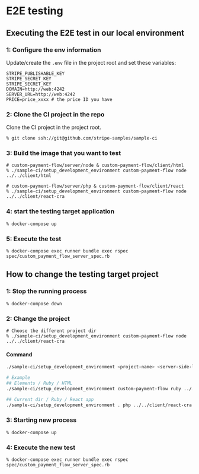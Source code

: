 # E2E testing

## Executing the E2E test in our local environment
### 1: Configure the env information
Update/create the `.env` file in the project root and set these variables:

```
STRIPE_PUBLISHABLE_KEY
STRIPE_SECRET_KEY
STRIPE_SECRET_KEY
DOMAIN=http://web:4242
SERVER_URL=http://web:4242
PRICE=price_xxxx # the price ID you have
```

### 2: Clone the CI project in the repo

Clone the CI project in the project root.

```
% git clone ssh://git@github.com/stripe-samples/sample-ci
```

### 3: Build the image that you want to test

```
# custom-payment-flow/server/node & custom-payment-flow/client/html
% ./sample-ci/setup_development_environment custom-payment-flow node ../../client/html

# custom-payment-flow/server/php & custom-payment-flow/client/react
% ./sample-ci/setup_development_environment custom-payment-flow node ../../client/react-cra 
```

### 4: start the testing target application

```
% docker-compose up
```

### 5: Execute the test

```
% docker-compose exec runner bundle exec rspec spec/custom_payment_flow_server_spec.rb
```

## How to change the testing target project

### 1: Stop the running process

```
% docker-compose down
```

### 2: Change the project

```
# Choose the different project dir
% ./sample-ci/setup_development_environment custom-payment-flow node ../../client/react-cra 
```

#### Command

```bash
./sample-ci/setup_development_environment <project-name> <server-side-language> <client-side-framework>

# Example
## Elements / Ruby / HTML
./sample-ci/setup_development_environment custom-payment-flow ruby ../../client/html

## Current dir / Ruby / React app
./sample-ci/setup_development_environment . php ../../client/react-cra 
```

### 3: Starting new process

```
% docker-compose up
```

### 4: Execute the new test

```
% docker-compose exec runner bundle exec rspec spec/custom_payment_flow_server_spec.rb
```



